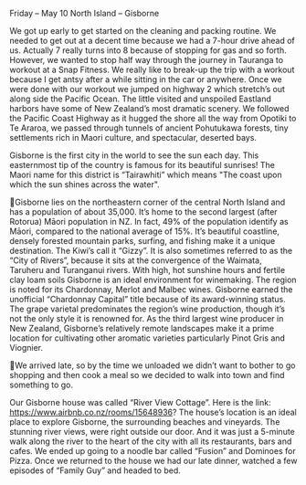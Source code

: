 Friday – May 10
North Island – Gisborne

We got up early to get started on the cleaning and packing routine.
We needed to get out at a decent time because we had a 7-hour
drive ahead of us. Actually 7 really turns into 8 because of stopping for
gas and so forth. However, we wanted to stop half way through the
journey in Tauranga to workout at a Snap Fitness. We really like to
break-up the trip with a workout because I get antsy after a while
sitting in the car or anywhere.
Once we were done with our workout we jumped on highway 2 which
stretch’s out along side the Pacific Ocean. The little visited and
unspoiled Eastland harbors have some of New Zealand’s most
dramatic scenery. We followed the Pacific Coast Highway as it
hugged the shore all the way from Opotiki to Te Araroa, we passed
through tunnels of ancient Pohutukawa forests, tiny settlements rich in
Maori culture, and spectacular, deserted bays.

Gisborne is the first city in the world to see the sun each day. This
easternmost tip of the country is famous for its beautiful sunrises! The
Maori name for this district is “Tairawhiti” which means "The coast upon
which the sun shines across the water".

Gisborne lies on the northeastern corner of the central North Island and
has a population of about 35,000. It’s home to the second largest (after
Rotorua) Māori population in NZ. In fact, 49% of the population identify
as Māori, compared to the national average of 15%.
It’s beautiful coastline, densely forested mountain parks, surfing, and
fishing make it a unique destination. The Kiwi’s call it “Gizzy”. It is also
sometimes referred to as the “City of Rivers”, because it sits at the
convergence of the Waimata, Taruheru and Turanganui rivers.
With high, hot sunshine hours and fertile clay loam soils Gisborne is an
ideal environment for winemaking. The region is noted for its
Chardonnay, Merlot and Malbec wines. Gisborne earned the
unofficial “Chardonnay Capital” title because of its award-winning
status. The grape varietal predominates the region’s wine production,
though it’s not the only style it is renowned for. As the third largest wine
producer in New Zealand, Gisborne’s relatively remote landscapes
make it a prime location for cultivating other aromatic varieties
particularly Pinot Gris and Viognier.

We arrived late, so by the time we unloaded we didn’t want to bother
to go shopping and then cook a meal so we decided to walk into town
and find something to go.

Our Gisborne house was called “River View Cottage”. Here is the link:
https://www.airbnb.co.nz/rooms/15648936?
The house’s location is an ideal place to explore Gisborne, the
surrounding beaches and vineyards. The stunning river views, were
right outside our door. And it was just a 5-minute walk along the river
to the heart of the city with all its restaurants, bars and cafes.
We ended up going to a noodle bar called “Fusion” and Dominoes for
Pizza. Once we returned to the house we had our late dinner,
watched a few episodes of “Family Guy” and headed to bed.

